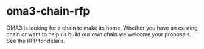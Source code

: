 # oma3-chain-rfp

OMA3 is looking for a chain to make its home. Whether you have an existing chain or want to help us build our own chain we welcome your proposals.  See the RFP for details.
